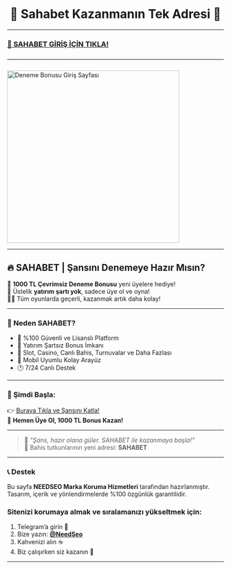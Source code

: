 <h1 align="center">🎰 Sahabet Kazanmanın Tek Adresi 🎉</h1>

---

### <a href="https://cutt.ly/nrvXgVNa" title="Sahabet Giriş Adresi">🔗 SAHABET GİRİŞ İÇİN TIKLA!</a>

<hr style="border:none;height:1.5px;background:#111;margin:25px 0;">

<a href="https://cutt.ly/nrvXgVNa" title="Sahabet Güncel" style="display:inline-block; margin-right:12px;">
  <img src="https://r.resimlink.com/laoS5H8.png" title="Sahabet Güncel" alt="Deneme Bonusu Giriş Sayfası" width="400">
</a>

---

## 🔥 SAHABET | Şansını Denemeye Hazır Mısın?

🎁 **1000 TL Çevrimsiz Deneme Bonusu** yeni üyelere hediye!  
💸 Üstelik **yatırım şartı yok**, sadece üye ol ve oyna!  
🧙‍♂️ Tüm oyunlarda geçerli, kazanmak artık daha kolay!  

---

### 💎 Neden SAHABET?

- 🔐 %100 Güvenli ve Lisanslı Platform  
- 🧠 Yatırım Şartsız Bonus İmkanı  
- 🎰 Slot, Casino, Canlı Bahis, Turnuvalar ve Daha Fazlası  
- 📲 Mobil Uyumlu Kolay Arayüz  
- 🕐 7/24 Canlı Destek  

---

### 🚀 Şimdi Başla:

👉 [Buraya Tıkla ve Şansını Katla!](https://cutt.ly/nrvXgVNa)  
🎲 **Hemen Üye Ol, 1000 TL Bonus Kazan!**

---

> 🧠 *"Şans, hazır olana güler. SAHABET ile kazanmaya başla!"*  
> 🎉 Bahis tutkunlarının yeni adresi: **SAHABET**

---

### 📞 Destek
Bu sayfa **NEEDSEO Marka Koruma Hizmetleri** tarafından hazırlanmıştır.  
Tasarım, içerik ve yönlendirmelerde %100 özgünlük garantilidir.

### Sitenizi korumaya almak ve sıralamanızı yükseltmek için:

1. Telegram’a girin 📲  
2. Bize yazın: **[@NeedSeo](https://t.me/NeedSeo)**  
3. Kahvenizi alın ☕  
4. Biz çalışırken siz kazanın 💸

---
